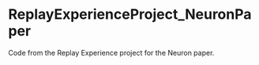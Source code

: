 # ReplayExperienceProject_NeuronPaper
Code from the Replay Experience project for the Neuron paper. 
